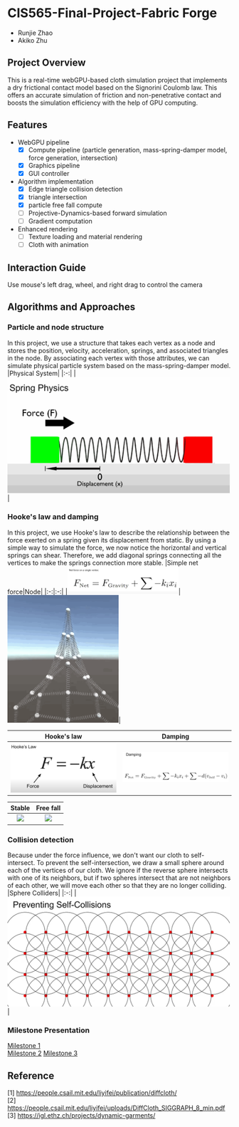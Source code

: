 # CIS565-Final-Project-Fabric Forge

* Runjie Zhao
* Akiko Zhu

## Project Overview
This is a real-time webGPU-based cloth simulation project that implements a dry frictional contact model based on the Signorini Coulomb law. This offers an accurate simulation of friction and non-penetrative contact and boosts the simulation efficiency with the help of GPU computing.

## Features
- WebGPU pipeline
  - [x]  Compute pipeline (particle generation, mass-spring-damper model, force generation, intersection)
  - [x]  Graphics pipeline 
  - [x]  GUI controller
- Algorithm implementation
  - [x]  Edge triangle collision detection
  - [x]  triangle intersection
  - [x]  particle free fall compute
  - [ ]  Projective-Dynamics-based forward simulation
  - [ ]  Gradient computation
- Enhanced rendering
  - [ ]  Texture loading and material rendering
  - [ ]  Cloth with animation

## Interaction Guide
Use mouse's left drag, wheel, and right drag to control the camera <br />

## Algorithms and Approaches
### Particle and node structure
In this project, we use a structure that takes each vertex as a node and stores the position, velocity, acceleration, springs, and associated triangles in the node. By associating each vertex with those attributes, we can simulate physical particle system based on the mass-spring-damper model.
|Physical System|
|:-:|
|<img src="img/spring.gif" width=500>|

### Hooke's law and damping
In this project, we use Hooke's law to describe the relationship between the force exerted on a spring given its displacement from static.
By using a simple way to simulate the force, we now notice the horizontal and vertical springs can shear. Therefore, we add diagonal springs connecting all the vertices to make the springs connection more stable.
|Simple net force|Node|
|:-:|:-:|
|<img src="img/force.png" width=250>|<img src="img/node.gif" width=250>|

|Hooke's law|Damping|
|:-:|:-:|
|<img src="img/hooke.png" width=250>|<img src="img/damp.png" width=250>|

|Stable|Free fall|
|:-:|:-:|
|<img src="img/node_improved.gif" width=250>|<img src="img/cloth1.gif" width=250>|

### Collision detection
Because under the force influence, we don't want our cloth to self-intersect. To prevent the self-intersection, we draw a small sphere around each of the vertices of our cloth. We ignore if the reverse sphere intersects with one of its neighbors, but if two spheres intersect that are not neighbors of each other, we will move each other so that they are no longer colliding.
|Sphere Colliders|
|:-:|
|<img src="img/collision.png" width=500>|

### Milestone Presentation
[Milestone 1](https://docs.google.com/presentation/d/1k1ChnuoMpLSQxMTS-dWUVtKKRyZDLQiFZErbInyIAtg/edit?usp=sharing)<br />
[Milestone 2](https://docs.google.com/presentation/d/1sv0X3YxA0IU9tFmVsZB1DE7m33s-xZ-jeRxQN0ryYoc/edit?usp=sharing)
[Milestone 3](https://docs.google.com/presentation/d/1iPj2AqlVhUsPVGc2NFhWof8Bf9a0nz_nUCBRBUU-FCI/edit?usp=sharing)

## Reference
[1] https://people.csail.mit.edu/liyifei/publication/diffcloth/ <br />
[2] https://people.csail.mit.edu/liyifei/uploads/DiffCloth_SIGGRAPH_8_min.pdf <br />
[3] https://igl.ethz.ch/projects/dynamic-garments/ <br />
